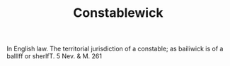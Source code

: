 ---
title: Constablewick
letter: C
permalink: "/definitions/bld-constablewick.html"
body: In English law. The territorial jurisdiction of a constable; as bailiwick is
  of a balllff or sherlfT. 5 Nev. & M. 261
published_at: '2018-07-07'
source: Black's Law Dictionary 2nd Ed (1910)
layout: post
---